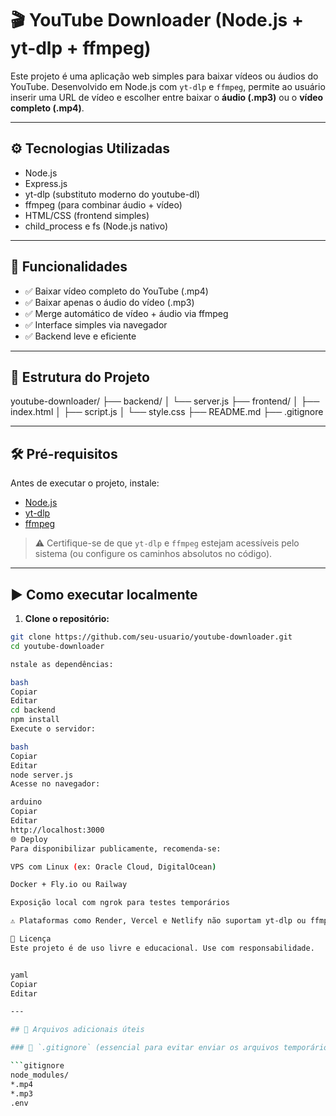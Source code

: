 # 🎬 YouTube Downloader (Node.js + yt-dlp + ffmpeg)

Este projeto é uma aplicação web simples para baixar vídeos ou áudios do YouTube. Desenvolvido em Node.js com `yt-dlp` e `ffmpeg`, permite ao usuário inserir uma URL de vídeo e escolher entre baixar o **áudio (.mp3)** ou o **vídeo completo (.mp4)**.

---

## ⚙️ Tecnologias Utilizadas

- Node.js
- Express.js
- yt-dlp (substituto moderno do youtube-dl)
- ffmpeg (para combinar áudio + vídeo)
- HTML/CSS (frontend simples)
- child_process e fs (Node.js nativo)

---

## 🚀 Funcionalidades

- ✅ Baixar vídeo completo do YouTube (.mp4)
- ✅ Baixar apenas o áudio do vídeo (.mp3)
- ✅ Merge automático de vídeo + áudio via ffmpeg
- ✅ Interface simples via navegador
- ✅ Backend leve e eficiente

---

## 📁 Estrutura do Projeto

youtube-downloader/
├── backend/
│ └── server.js
├── frontend/
│ ├── index.html
│ ├── script.js
│ └── style.css
├── README.md
├── .gitignore



---

## 🛠 Pré-requisitos

Antes de executar o projeto, instale:

- [Node.js](https://nodejs.org/)
- [yt-dlp](https://github.com/yt-dlp/yt-dlp#installation)
- [ffmpeg](https://ffmpeg.org/download.html)

> ⚠️ Certifique-se de que `yt-dlp` e `ffmpeg` estejam acessíveis pelo sistema (ou configure os caminhos absolutos no código).

---

## ▶️ Como executar localmente

1. **Clone o repositório:**

```bash
git clone https://github.com/seu-usuario/youtube-downloader.git
cd youtube-downloader

nstale as dependências:

bash
Copiar
Editar
cd backend
npm install
Execute o servidor:

bash
Copiar
Editar
node server.js
Acesse no navegador:

arduino
Copiar
Editar
http://localhost:3000
🌐 Deploy
Para disponibilizar publicamente, recomenda-se:

VPS com Linux (ex: Oracle Cloud, DigitalOcean)

Docker + Fly.io ou Railway

Exposição local com ngrok para testes temporários

⚠️ Plataformas como Render, Vercel e Netlify não suportam yt-dlp ou ffmpeg diretamente.

🧾 Licença
Este projeto é de uso livre e educacional. Use com responsabilidade.


yaml
Copiar
Editar

---

## 📝 Arquivos adicionais úteis

### 📄 `.gitignore` (essencial para evitar enviar os arquivos temporários)

```gitignore
node_modules/
*.mp4
*.mp3
.env
